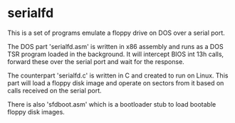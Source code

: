 # serialfd
This is a set of programs emulate a floppy drive on DOS over a serial port.

The DOS part 'serialfd.asm' is written in x86 assembly and runs as a DOS TSR program loaded in the background. It will intercept BIOS int 13h calls, forward these over the serial port and wait for the response.

The counterpart 'serialfd.c' is written in C and created to run on Linux. This part will load a floppy disk image and operate on sectors from it based on calls received on the serial port.

There is also 'sfdboot.asm' which is a bootloader stub to load bootable floppy disk images.

